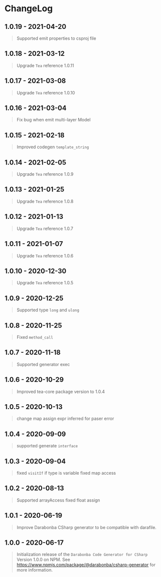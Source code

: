 # ChangeLog

## 1.0.19 - 2021-04-20
> Supported emit properties to csproj file

## 1.0.18 - 2021-03-12
> Upgrade `Tea` reference 1.0.11

## 1.0.17 - 2021-03-08
> Upgrade `Tea` reference 1.0.10

## 1.0.16 - 2021-03-04
> Fix bug when emit multi-layer Model

## 1.0.15 - 2021-02-18
> Improved codegen `template_string`

## 1.0.14 - 2021-02-05
> Upgrade `Tea` reference 1.0.9

## 1.0.13 - 2021-01-25
> Upgrade `Tea` reference 1.0.8

## 1.0.12 - 2021-01-13
> Upgrade `Tea` reference 1.0.7

## 1.0.11 - 2021-01-07
> Upgrade `Tea` reference 1.0.6

## 1.0.10 - 2020-12-30
> Upgrade `Tea` reference 1.0.5

## 1.0.9 - 2020-12-25
> Supported type `long` and `ulong`

## 1.0.8 - 2020-11-25
> Fixed `method_call`

## 1.0.7 - 2020-11-18
> Supported generator exec

## 1.0.6 - 2020-10-29
> Improved tea-core package version to 1.0.4

## 1.0.5 - 2020-10-13
> change map assign expr inferred for paser error

## 1.0.4 - 2020-09-09
> supported generate `interface`

## 1.0.3 - 2020-09-04

> fixed `visitIf` if type is variable
> fixed map access

## 1.0.2 - 2020-08-13

> Supported arrayAccess
> fixed float assign

## 1.0.1 - 2020-06-19

> Improve Darabonba CSharp generator to be compatible with darafile.

## 1.0.0 - 2020-06-17

> Initialization release of the `Darabonba Code Generator for CSharp` Version 1.0.0 on NPM.
> See <https://www.npmjs.com/package/@darabonba/csharp-generator> for more information.